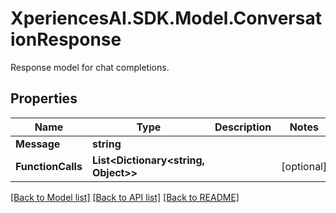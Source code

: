 # XperiencesAI.SDK.Model.ConversationResponse
Response model for chat completions.

## Properties

Name | Type | Description | Notes
------------ | ------------- | ------------- | -------------
**Message** | **string** |  | 
**FunctionCalls** | **List&lt;Dictionary&lt;string, Object&gt;&gt;** |  | [optional] 

[[Back to Model list]](../../README.md#documentation-for-models) [[Back to API list]](../../README.md#documentation-for-api-endpoints) [[Back to README]](../../README.md)

